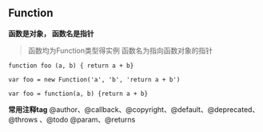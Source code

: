 ## Function

**函数是对象， 函数名是指针**

> 函数均为Function类型得实例
> 函数名为指向函数对象的指针

```
function foo (a, b) { return a + b}

var foo = new Function('a', 'b', 'return a + b')

var foo = function(a, b) {return a + b}
```

**常用注释tag**
@author、@callback、@copyright、@default、@deprecated、@throws 、@todo
@param、@returns

